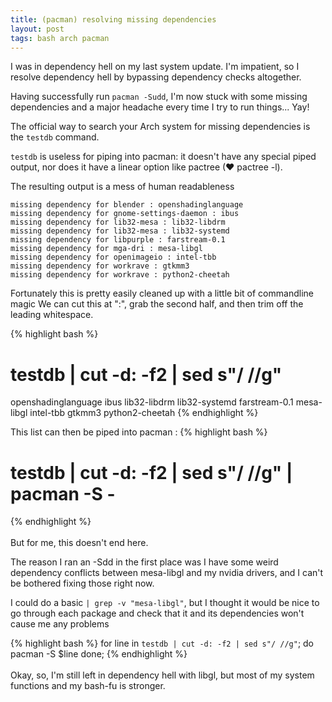 ```yaml
---
title: (pacman) resolving missing dependencies
layout: post
tags: bash arch pacman 
---
```


I was in dependency hell on my last system update. I'm impatient, so I resolve dependency hell by bypassing dependency checks altogether.

Having successfully run `pacman -Sudd`, I'm now stuck with some missing dependencies and a major headache every time I try to run things... Yay!

The official way to search your Arch system for missing dependencies is the `testdb` command. 

`testdb` is useless for piping into pacman: it doesn't have any special piped output, nor does it have a linear option like pactree (&hearts; pactree -l). 

The resulting output is a mess of human readableness

	missing dependency for blender : openshadinglanguage
	missing dependency for gnome-settings-daemon : ibus
	missing dependency for lib32-mesa : lib32-libdrm
	missing dependency for lib32-mesa : lib32-systemd
	missing dependency for libpurple : farstream-0.1
	missing dependency for mga-dri : mesa-libgl
	missing dependency for openimageio : intel-tbb
	missing dependency for workrave : gtkmm3
	missing dependency for workrave : python2-cheetah


Fortunately this is pretty easily cleaned up with a little bit of commandline magic 
We can cut this at ":", grab the second half, and then trim off the leading whitespace.

{% highlight bash %}
# testdb | cut -d: -f2 | sed s"/ //g"  
openshadinglanguage
ibus
lib32-libdrm
lib32-systemd
farstream-0.1
mesa-libgl
intel-tbb
gtkmm3
python2-cheetah
{% endhighlight %}

This list can then be piped into pacman :
{% highlight bash %}
# testdb | cut -d: -f2 | sed s"/ //g" | pacman -S -
{% endhighlight %}
<br><br>
But for me, this doesn't end here.

The reason I ran an -Sdd in the first place was I have some weird dependency conflicts between mesa-libgl and my nvidia drivers, and I can't be bothered fixing those right now. 

I could do a basic `| grep -v "mesa-libgl"`, but I thought it would be nice to go through each package and check that it and its dependencies won't cause me any problems

{% highlight bash %}
for line in `testdb | cut -d: -f2 | sed s"/ //g"`; do 
    pacman -S $line
done;
{% endhighlight %}
<br><br>
Okay, so, I'm still left in dependency hell with libgl, but most of my system functions and my bash-fu is stronger.
